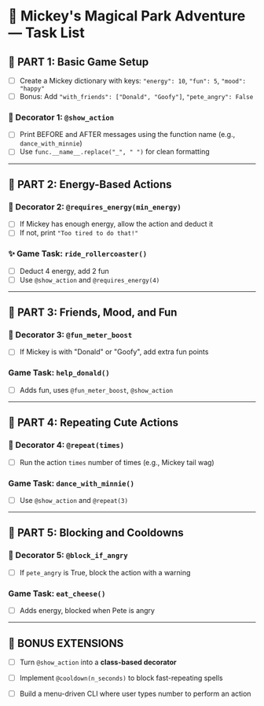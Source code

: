 # 🏰 Mickey's Magical Park Adventure — Task List

## 📌 PART 1: Basic Game Setup

- [ ] Create a Mickey dictionary with keys: `"energy": 10`, `"fun": 5`, `"mood": "happy"`
- [ ] Bonus: Add `"with_friends": ["Donald", "Goofy"]`, `"pete_angry": False`

### 🎨 Decorator 1: `@show_action`
- [ ] Print BEFORE and AFTER messages using the function name (e.g., `dance_with_minnie`)
- [ ] Use `func.__name__.replace("_", " ")` for clean formatting

---

## 📌 PART 2: Energy-Based Actions

### 🎯 Decorator 2: `@requires_energy(min_energy)`
- [ ] If Mickey has enough energy, allow the action and deduct it
- [ ] If not, print `"Too tired to do that!"`

### ✨ Game Task: `ride_rollercoaster()`
- [ ] Deduct 4 energy, add 2 fun
- [ ] Use `@show_action` and `@requires_energy(4)`

---

## 📌 PART 3: Friends, Mood, and Fun

### 👫 Decorator 3: `@fun_meter_boost`
- [ ] If Mickey is with "Donald" or "Goofy", add extra fun points

### Game Task: `help_donald()`
- [ ] Adds fun, uses `@fun_meter_boost`, `@show_action`

---

## 📌 PART 4: Repeating Cute Actions

### 🎉 Decorator 4: `@repeat(times)`
- [ ] Run the action `times` number of times (e.g., Mickey tail wag)

### Game Task: `dance_with_minnie()`
- [ ] Use `@show_action` and `@repeat(3)`

---

## 📌 PART 5: Blocking and Cooldowns

### 🚫 Decorator 5: `@block_if_angry`
- [ ] If `pete_angry` is True, block the action with a warning

### Game Task: `eat_cheese()`
- [ ] Adds energy, blocked when Pete is angry

---

## 🧪 BONUS EXTENSIONS

- [ ] Turn `@show_action` into a **class-based decorator**
- [ ] Implement `@cooldown(n_seconds)` to block fast-repeating spells
- [ ] Build a menu-driven CLI where user types number to perform an action


